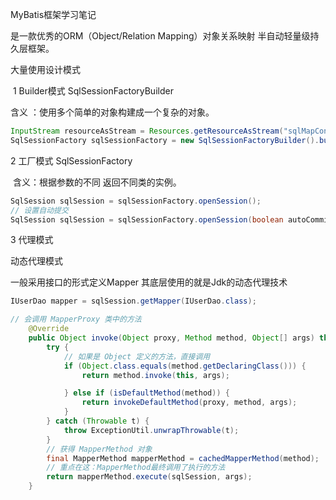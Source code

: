 MyBatis框架学习笔记

是一款优秀的ORM（Object/Relation Mapping）对象关系映射 半自动轻量级持久层框架。

大量使用设计模式

​    1  Builder模式   SqlSessionFactoryBuilder

 含义 ：使用多个简单的对象构建成一个复杂的对象。

```java
InputStream resourceAsStream = Resources.getResourceAsStream("sqlMapConfig.xml");
SqlSessionFactory sqlSessionFactory = new SqlSessionFactoryBuilder().build(resourceAsStream);
```

 2   工厂模式  SqlSessionFactory

​    含义：根据参数的不同 返回不同类的实例。

```java
SqlSession sqlSession = sqlSessionFactory.openSession();
// 设置自动提交
SqlSession sqlSession = sqlSessionFactory.openSession(boolean autoCommit);
```

3  代理模式

动态代理模式  

  一般采用接口的形式定义Mapper  其底层使用的就是Jdk的动态代理技术



```java
IUserDao mapper = sqlSession.getMapper(IUserDao.class);

// 会调用 MapperProxy 类中的方法
    @Override
    public Object invoke(Object proxy, Method method, Object[] args) throws Throwable {
        try {
            // 如果是 Object 定义的方法，直接调用
            if (Object.class.equals(method.getDeclaringClass())) {
                return method.invoke(this, args);

            } else if (isDefaultMethod(method)) {
                return invokeDefaultMethod(proxy, method, args);
            }
        } catch (Throwable t) {
            throw ExceptionUtil.unwrapThrowable(t);
        }
        // 获得 MapperMethod 对象
        final MapperMethod mapperMethod = cachedMapperMethod(method);
        // 重点在这：MapperMethod最终调用了执行的方法
        return mapperMethod.execute(sqlSession, args);
    }
```









